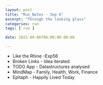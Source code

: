 ```yaml
---
layout: post
title: "Run_Notes - Sep 6"
excerpt: "Through the looking glass"
categories: run
tags: [ run ]

date: 2022-09-06T00:00:00-00:00

---
```


* Like the Rhine -Exp56
* Broken Links - Idea iterated
* TODO App - Datastructures analysed
* MindMap - Family, Health, Work, Finance
* Epitaph - Happily Lived Today
